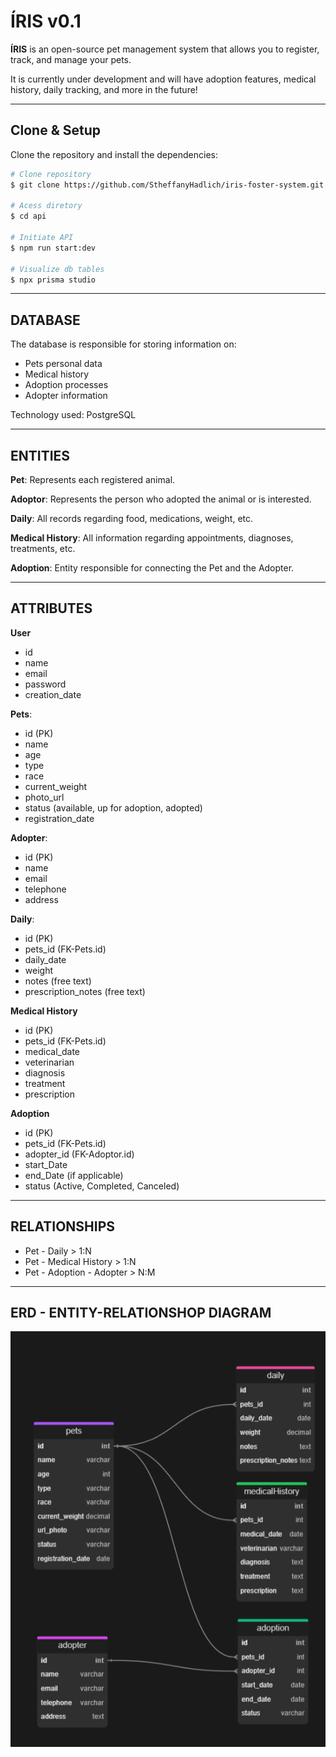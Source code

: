 # ÍRIS v0.1

**ÍRIS** is an open-source pet management system that allows you to register, track, and manage your pets.

It is currently under development and will have adoption features, medical history, daily tracking, and more in the future!

---

## Clone & Setup

Clone the repository and install the dependencies:

```bash
# Clone repository
$ git clone https://github.com/StheffanyHadlich/iris-foster-system.git

# Acess diretory
$ cd api

# Initiate API
$ npm run start:dev

# Visualize db tables
$ npx prisma studio
```
---

## DATABASE
The database is responsible for storing information on:
* Pets personal data
* Medical history
* Adoption processes
* Adopter information

Technology used: PostgreSQL

---

## ENTITIES

**Pet**: Represents each registered animal.

**Adoptor**: Represents the person who adopted the animal or is interested.

**Daily**: All records regarding food, medications, weight, etc.

**Medical History**: All information regarding appointments, diagnoses, treatments, etc.

**Adoption**: Entity responsible for connecting the Pet and the Adopter.

---

## ATTRIBUTES

**User**
* id
* name
* email
* password
* creation_date

**Pets**:
* id (PK)
* name
* age
* type
* race
* current_weight
* photo_url
* status (available, up for adoption, adopted)
* registration_date

**Adopter**:
* id (PK)
* name
* email
* telephone
* address

**Daily**:

* id (PK)
* pets_id (FK-Pets.id)
* daily_date
* weight
* notes (free text)
* prescription_notes (free text)

**Medical History**
* id (PK)
* pets_id (FK-Pets.id)
* medical_date
* veterinarian
* diagnosis
* treatment
* prescription

**Adoption**
* id (PK)
* pets_id (FK-Pets.id)
* adopter_id (FK-Adoptor.id)
* start_Date
* end_Date (if applicable)
* status (Active, Completed, Canceled)

---

## RELATIONSHIPS
* Pet - Daily > 1:N
* Pet - Medical History > 1:N
* Pet - Adoption - Adopter > N:M

---

## ERD - ENTITY-RELATIONSHOP DIAGRAM

![Diagrama ER](./docs/der/der.png)
